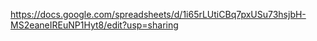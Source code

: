 https://docs.google.com/spreadsheets/d/1i65rLUtiCBq7pxUSu73hsjbH-MS2eaneIREuNP1Hyt8/edit?usp=sharing

